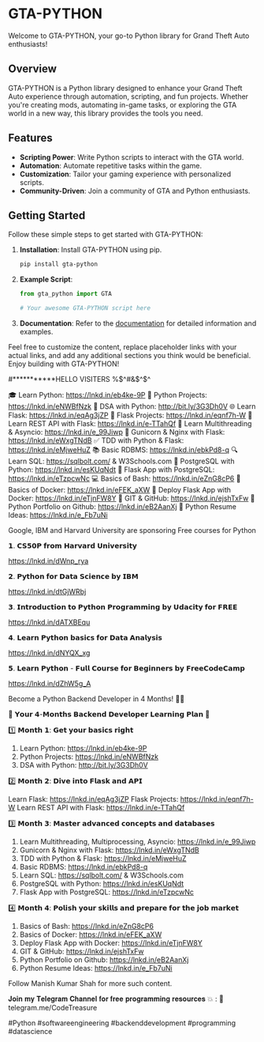 # GTA-PYTHON

Welcome to GTA-PYTHON, your go-to Python library for Grand Theft Auto enthusiasts!

## Overview

GTA-PYTHON is a Python library designed to enhance your Grand Theft Auto experience through automation, scripting, and fun projects. Whether you're creating mods, automating in-game tasks, or exploring the GTA world in a new way, this library provides the tools you need.

## Features

- **Scripting Power**: Write Python scripts to interact with the GTA world.
- **Automation**: Automate repetitive tasks within the game.
- **Customization**: Tailor your gaming experience with personalized scripts.
- **Community-Driven**: Join a community of GTA and Python enthusiasts.

## Getting Started

Follow these simple steps to get started with GTA-PYTHON:

1. **Installation**: Install GTA-PYTHON using pip.
    ```bash
    pip install gta-python
    ```

2. **Example Script**:

    ```python
    from gta_python import GTA

    # Your awesome GTA-PYTHON script here
    ```

3. **Documentation**: Refer to the [documentation](https://docs.python.org/3/tutorial/index.html) for detailed information and examples.

Feel free to customize the content, replace placeholder links with your actual links, and add any additional sections you think would be beneficial. Enjoy building with GTA-PYTHON!


#***********HELLO VISITERS %$^#&$^$^

🎓 Learn Python: https://lnkd.in/eb4ke-9P
🔨 Python Projects: https://lnkd.in/eNWBfNzk
🚸 DSA with Python: http://bit.ly/3G3Dh0V
🌐 Learn Flask: https://lnkd.in/eqAg3jZP
🔧 Flask Projects: https://lnkd.in/eqnf7h-W
🔄 Learn REST API with Flask: https://lnkd.in/e-TTahQf
🧩 Learn Multithreading & Asyncio: https://lnkd.in/e_99Jiwp
🚦 Gunicorn & Nginx with Flask: https://lnkd.in/eWxgTNdB
✅ TDD with Python & Flask: https://lnkd.in/eMjweHuZ
📚 Basic RDBMS: https://lnkd.in/ebkPd8-q
🔍 Learn SQL: https://sqlbolt.com/ & W3Schools.com
🐘 PostgreSQL with Python: https://lnkd.in/esKUqNdt
🎁 Flask App with PostgreSQL: https://lnkd.in/eTzpcwNc
💻 Basics of Bash: https://lnkd.in/eZnG8cP6
🐳 Basics of Docker: https://lnkd.in/eFEK_aXW
🚢 Deploy Flask App with Docker: https://lnkd.in/eTjnFW8Y
🌟 GIT & GitHub: https://lnkd.in/ejshTxFw
🎨 Python Portfolio on Github: https://lnkd.in/eB2AanXj
📄 Python Resume Ideas: https://lnkd.in/e_Fb7uNi


Google, IBM and Harvard University are sponsoring Free courses for Python

𝟭. 𝗖𝗦𝟱𝟬𝗣 𝗳𝗿𝗼𝗺 𝗛𝗮𝗿𝘃𝗮𝗿𝗱 𝗨𝗻𝗶𝘃𝗲𝗿𝘀𝗶𝘁𝘆

https://lnkd.in/dWnp_rya

𝟮. 𝗣𝘆𝘁𝗵𝗼𝗻 𝗳𝗼𝗿 𝗗𝗮𝘁𝗮 𝗦𝗰𝗶𝗲𝗻𝗰𝗲 𝗯𝘆 𝗜𝗕𝗠

https://lnkd.in/dtGjWRbj

𝟯. 𝗜𝗻𝘁𝗿𝗼𝗱𝘂𝗰𝘁𝗶𝗼𝗻 𝘁𝗼 𝗣𝘆𝘁𝗵𝗼𝗻 𝗣𝗿𝗼𝗴𝗿𝗮𝗺𝗺𝗶𝗻𝗴 𝗯𝘆 𝗨𝗱𝗮𝗰𝗶𝘁𝘆 𝗳𝗼𝗿 𝗙𝗥𝗘𝗘

https://lnkd.in/dATXBEqu

𝟰. 𝗟𝗲𝗮𝗿𝗻 𝗣𝘆𝘁𝗵𝗼𝗻 𝗯𝗮𝘀𝗶𝗰𝘀 𝗳𝗼𝗿 𝗗𝗮𝘁𝗮 𝗔𝗻𝗮𝗹𝘆𝘀𝗶𝘀

https://lnkd.in/dNYQX_xg

𝟱. 𝗟𝗲𝗮𝗿𝗻 𝗣𝘆𝘁𝗵𝗼𝗻 - 𝗙𝘂𝗹𝗹 𝗖𝗼𝘂𝗿𝘀𝗲 𝗳𝗼𝗿 𝗕𝗲𝗴𝗶𝗻𝗻𝗲𝗿𝘀 𝗯𝘆 𝗙𝗿𝗲𝗲𝗖𝗼𝗱𝗲𝗖𝗮𝗺𝗽

https://lnkd.in/dZhW5g_A

Become a Python Backend Developer in 4 Months! 💼🔥


🚀 𝗬𝗼𝘂𝗿 𝟰-𝗠𝗼𝗻𝘁𝗵𝘀 𝗕𝗮𝗰𝗸𝗲𝗻𝗱 𝗗𝗲𝘃𝗲𝗹𝗼𝗽𝗲𝗿 𝗟𝗲𝗮𝗿𝗻𝗶𝗻𝗴 𝗣𝗹𝗮𝗻 🚀

1️⃣ 𝗠𝗼𝗻𝘁𝗵 𝟭: 𝗚𝗲𝘁 𝘆𝗼𝘂𝗿 𝗯𝗮𝘀𝗶𝗰𝘀 𝗿𝗶𝗴𝗵𝘁

1. Learn Python: https://lnkd.in/eb4ke-9P
2. Python Projects: https://lnkd.in/eNWBfNzk
3. DSA with Python: http://bit.ly/3G3Dh0V

2️⃣ 𝗠𝗼𝗻𝘁𝗵 𝟮: 𝗗𝗶𝘃𝗲 𝗶𝗻𝘁𝗼 𝗙𝗹𝗮𝘀𝗸 𝗮𝗻𝗱 𝗔𝗣𝗜

Learn Flask: https://lnkd.in/eqAg3jZP
Flask Projects: https://lnkd.in/eqnf7h-W
Learn REST API with Flask: https://lnkd.in/e-TTahQf

3️⃣ 𝗠𝗼𝗻𝘁𝗵 𝟯: 𝗠𝗮𝘀𝘁𝗲𝗿 𝗮𝗱𝘃𝗮𝗻𝗰𝗲𝗱 𝗰𝗼𝗻𝗰𝗲𝗽𝘁𝘀 𝗮𝗻𝗱 𝗱𝗮𝘁𝗮𝗯𝗮𝘀𝗲𝘀

1. Learn Multithreading, Multiprocessing, Asyncio: https://lnkd.in/e_99Jiwp
2. Gunicorn & Nginx with Flask: https://lnkd.in/eWxgTNdB
3. TDD with Python & Flask: https://lnkd.in/eMjweHuZ
4. Basic RDBMS: https://lnkd.in/ebkPd8-q
5. Learn SQL: https://sqlbolt.com/ & W3Schools.com
6. PostgreSQL with Python: https://lnkd.in/esKUqNdt
7. Flask App with PostgreSQL: https://lnkd.in/eTzpcwNc

4️⃣ 𝗠𝗼𝗻𝘁𝗵 𝟰: 𝗣𝗼𝗹𝗶𝘀𝗵 𝘆𝗼𝘂𝗿 𝘀𝗸𝗶𝗹𝗹𝘀 𝗮𝗻𝗱 𝗽𝗿𝗲𝗽𝗮𝗿𝗲 𝗳𝗼𝗿 𝘁𝗵𝗲 𝗷𝗼𝗯 𝗺𝗮𝗿𝗸𝗲𝘁

1. Basics of Bash: https://lnkd.in/eZnG8cP6
2. Basics of Docker: https://lnkd.in/eFEK_aXW
3. Deploy Flask App with Docker: https://lnkd.in/eTjnFW8Y
4. GIT & GitHub: https://lnkd.in/ejshTxFw
5. Python Portfolio on Github: https://lnkd.in/eB2AanXj
6. Python Resume Ideas: https://lnkd.in/e_Fb7uNi


Follow Manish Kumar Shah for more such content.

𝐉𝐨𝐢𝐧 𝐦𝐲 𝐓𝐞𝐥𝐞𝐠𝐫𝐚𝐦 𝐂𝐡𝐚𝐧𝐧𝐞𝐥 𝐟𝐨𝐫 𝐟𝐫𝐞𝐞 𝐩𝐫𝐨𝐠𝐫𝐚𝐦𝐦𝐢𝐧𝐠 𝐫𝐞𝐬𝐨𝐮𝐫𝐜𝐞𝐬 💥 :
🔗 telegram.me/CodeTreasure


#Python #softwareengineering #backenddevelopment #programming #datascience
